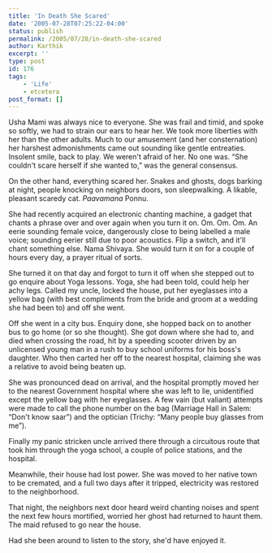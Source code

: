 ```yaml
---
title: 'In Death She Scared'
date: '2005-07-28T07:25:22-04:00'
status: publish
permalink: /2005/07/28/in-death-she-scared
author: Karthik
excerpt: ''
type: post
id: 176
tags:
    - 'Life'
    - etcetera
post_format: []
---
```

Usha Mami was always nice to everyone. She was frail and timid, and spoke so softly, we had to strain our ears to hear her. We took more liberties with her than the other adults. Much to our amusement (and her consternation) her harshest admonishments came out sounding like gentle entreaties. Insolent smile, back to play. We weren't afraid of her. No one was. “She couldn't scare herself if she wanted to,” was the general consensus.

On the other hand, everything scared her. Snakes and ghosts, dogs barking at night, people knocking on neighbors doors, son sleepwalking. A likable, pleasant scaredy cat. *Paavamana* Ponnu.

She had recently acquired an electronic chanting machine, a gadget that chants a phrase over and over again when you turn it on. Om. Om. Om. An eerie sounding female voice, dangerously close to being labelled a male voice; sounding eerier still due to poor acoustics. Flip a switch, and it'll chant something else. Nama Shivaya. She would turn it on for a couple of hours every day, a prayer ritual of sorts.

She turned it on that day and forgot to turn it off when she stepped out to go enquire about Yoga lessons. Yoga, she had been told, could help her achy legs. Called my uncle, locked the house, put her eyeglasses into a yellow bag (with best compliments from the bride and groom at a wedding she had been to) and off she went.

Off she went in a city bus. Enquiry done, she hopped back on to another bus to go home (or so she thought). She got down where she had to, and died when crossing the road, hit by a speeding scooter driven by an unlicensed young man in a rush to buy school uniforms for his boss's daughter. Who then carted her off to the nearest hospital, claiming she was a relative to avoid being beaten up.

She was pronounced dead on arrival, and the hospital promptly moved her to the nearest Government hospital where she was left to lie, unidentified except the yellow bag with her eyeglasses. A few vain (but valiant) attempts were made to call the phone number on the bag (Marriage Hall in Salem: “Don't know saar”) and the optician (Trichy: “Many people buy glasses from me”).

Finally my panic stricken uncle arrived there through a circuitous route that took him through the yoga school, a couple of police stations, and the hospital.

Meanwhile, their house had lost power. She was moved to her native town to be cremated, and a full two days after it tripped, electricity was restored to the neighborhood.

That night, the neighbors next door heard weird chanting noises and spent the next few hours mortified, worried her ghost had returned to haunt them. The maid refused to go near the house.

Had she been around to listen to the story, she'd have enjoyed it.